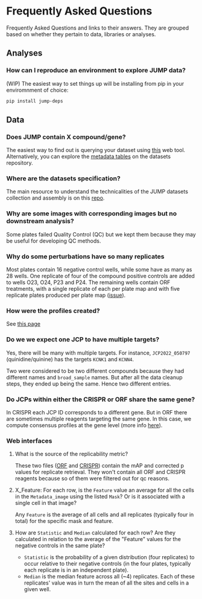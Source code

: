 # Frequently Asked Questions

Frequently Asked Questions and links to their answers. They are grouped based on whether they pertain to data, libraries or analyses.

## Analyses

### How can I reproduce an environment to explore JUMP data?

(WIP) The easiest way to set things up will be installing from pip in your enviromnment of choice:

```bash
pip install jump-deps
```

## Data

### Does JUMP contain X compound/gene?

The easiest way to find out is querying your dataset using [this](https://broad.io/babel) web tool. Alternatively, you can explore the [metadata tables](https://github.com/jump-cellpainting/datasets/tree/main/metadata) on the datasets repository.

### Where are the datasets specification?

The main resource to understand the technicalities of the JUMP datasets collection and assembly is on this [repo](https://github.com/jump-cellpainting/datasets).

### Why are some images with corresponding images but no downstream analysis?

Some plates failed Quality Control (QC) but we kept them because they may be useful for developing QC methods.

### Why do some perturbations have so many replicates

Most plates contain 16 negative control wells, while some have as many as 28 wells. One replicate of four of the compound positive controls are added to wells O23, O24, P23 and P24. The remaining wells contain ORF treatments, with a single replicate of each per plate map and with five replicate plates produced per plate map ([issue](https://github.com/jump-cellpainting/megamap/issues/8#issuecomment-1413606031)).

### How were the profiles created?

See [this page](../explanations/pipelines.md)

### Do we we expect one JCP to have multiple targets?

Yes, there will be many with multiple targets. For instance, `JCP2022_050797` (quinidine/quinine) has the targets `KCNK1` and `KCNN4`.

Two were considered to be two different compounds because they had different names and `broad_sample` names. But after all the data cleanup steps, they ended up being the same. Hence two different entries.

### Do JCPs within either the CRISPR or ORF share the same gene?

In CRISPR each JCP ID corresponds to a different gene. But in ORF there are sometimes multiple reagents targeting the same gene. In this case, we compute consensus profiles at the gene level (more info [here](https://github.com/jump-cellpainting/morphmap/issues/178)).

### Web interfaces

1. What is the source of the replicability metric?

    These two files ([ORF](https://github.com/jump-cellpainting/2024_Chandrasekaran_Morphmap/blob/c47ad6c953d70eb9e6c9b671c5fe6b2c82600cfc/03.retrieve-annotations/output/phenotypic-activity-wellpos_cc_var_mad_outlier_featselect_sphering_harmony.csv.gz) and [CRISPR](https://github.com/jump-cellpainting/2024_Chandrasekaran_Morphmap/blob/c47ad6c953d70eb9e6c9b671c5fe6b2c82600cfc/03.retrieve-annotations/output/phenotypic-activity-wellpos_cc_var_mad_outlier_featselect_sphering_harmony_PCA_corrected.csv.gz)) contain the mAP and corrected p values for replicate retrieval. They won't contain all ORF and CRISPR reagents because so of them were filtered out for qc reasons.

2. X\_Feature: For each row, is the `Feature` value an average for all the cells in the `Metadata_image` using the listed `Mask`? Or is it associated with a single cell in that image?

    Any `Feature` is the average of all cells and all replicates (typically four in total) for the specific mask and feature.

3. How are `Statistic` and `Median` calculated for each row? Are they calculated in relation to the average of the "Feature" values for the negative controls in the same plate?

    - `Statistic` is the probability of a given distribution (four replicates) to occur relative to their negative controls (in the four plates, typically each replicate is in an independent plate).
    - `Median` is the median feature across all (~4) replicates. Each of these replicates' value was in turn the mean of all the sites and cells in a given well.
